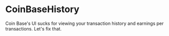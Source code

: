 # CoinBaseHistory
Coin Base's UI sucks for viewing your transaction history and earnings per transactions. Let's fix that.
